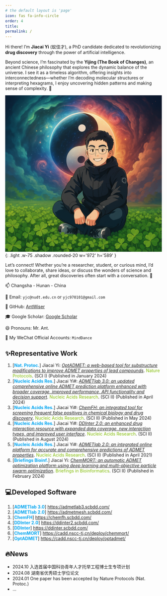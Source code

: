 ```yaml
---
# the default layout is 'page'
icon: fas fa-info-circle
order: 4
title: 
permalink: /
---
```


Hi there! I’m **Jiacai Yi** (蚁佳才), a PhD candidate dedicated to revolutionizing **drug discovery** through the power of artificial intelligence. 

Beyond science, I’m fascinated by the **Yijing (The Book of Changes)**, an ancient Chinese philosophy that explores the dynamic balance of the universe. I see it as a timeless algorithm, offering insights into interconnectedness—whether I’m decoding molecular structures or interpreting hexagrams, I enjoy uncovering hidden patterns and making sense of complexity. 👀

![TaiJi](/assets/img/about/taiji.png){: .light .w-75 .shadow .rounded-20 w='972' h='589' }

Let’s connect! Whether you’re a researcher, student, or curious mind, I’d love to collaborate, share ideas, or discuss the wonders of science and philosophy. After all, great discoveries often start with a conversation. 🚀

📫 Changsha - Hunan - China

📧 Email: `yjc@nudt.edu.cn` or `yjc970101@gmail.com`

🔧 GitHub: [AntWiser](https://github.com/antwiser)

🎓 Google Scholar: [Google Scholar](https://scholar.google.com.hk/citations?user=jkrVys8AAAAJ)

😄 Pronouns: Mr. Ant.

📢 My WeChat Official Accounts: `MindDance`

## ✨Representative Work

1. [<strong style="color: #05A6F0">Nat. Protoc.</strong>] Jiacai Yi: *<u>OptADMET: a web-based tool for substructure modifications to improve ADMET properties of lead compounds</u>*. <span style="color: #81BC06">Nature Protocols</span>. (SCI Ⅰ) (Published in January 2024)
2. [<strong style="color: #05A6F0">Nucleic Acids Res.</strong>] Jiacai Yi#: *<u>ADMETlab 3.0: an updated comprehensive online ADMET prediction platform enhanced with broader coverage, improved performance, API functionality and decision support</u>*. <span style="color: #81BC06">Nucleic Acids Research</span>. (SCI Ⅱ) (Published in April 2024)
3. [<strong style="color: #05A6F0">Nucleic Acids Res.</strong>] Jiacai Yi#: *<u>ChemFH: an integrated tool for screening frequent false positives in chemical biology and drug discovery</u>*. <span style="color: #81BC06">Nucleic Acids Research</span>. (SCI Ⅱ) (Published in May 2024)
4. [<strong style="color: #05A6F0">Nucleic Acids Res.</strong>] Jiacai Yi#: *<u>DDInter 2.0: an enhanced drug interaction resource with expanded data coverage, new interaction types, and improved user interface</u>*. <span style="color: #81BC06">Nucleic Acids Research</span>. (SCI Ⅱ) (Published in August 2024)
5. [<strong style="color: #05A6F0">Nucleic Acids Res.</strong>] Jiacai Yi#: *<u>ADMETlab 2.0: an integrated online platform for accurate and comprehensive predictions of ADMET properties</u>*. <span style="color: #81BC06">Nucleic Acids Research</span>. (SCI Ⅱ) (Published in April 2021)
6. [<strong style="color: #05A6F0">Briefings Bioinf.</strong>] Jiacai Yi: *<u>ChemMORT: an automatic ADMET optimization platform using deep learning and multi-objective particle swarm optimization</u>*. <span style="color: #81BC06">Briefings in Bioinformatics</span>. (SCI Ⅱ) (Published in February 2024)

## 💻Developed Software

1. [<strong style="color: #05A6F0">ADMETlab 3.0</strong>] https://admetlab3.scbdd.com/
2. [<strong style="color: #05A6F0">ADMETlab 2.0</strong>] https://admetmesh.scbdd.com/
3. [<strong style="color: #05A6F0">ChemFH</strong>] https://chemfh.scbdd.com/
4. [<strong style="color: #05A6F0">DDInter 2.0</strong>] https://ddinter2.scbdd.com/
5. [<strong style="color: #05A6F0">DDInter</strong>] https://ddinter.scbdd.com/
6. [<strong style="color: #05A6F0">ChemMORT</strong>] https://cadd.nscc-tj.cn/deploy/chemmort/
7. [<strong style="color: #05A6F0">OptADMET</strong>] https://cadd.nscc-tj.cn/deploy/optadmet/

## 🔥News

- 2024.10 入选首届中国科协青年人才托举工程博士生专项计划
- 2024.08 湖南省优秀硕士学位论文
- 2024.01 One paper has been accepted by Nature Protocols (Nat. Protoc.)
- ...